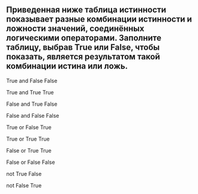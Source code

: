 ## Приведенная ниже таблица истинности показывает разные комбинации истинности и ложности значений, соединённых логическими операторами. Заполните таблицу, выбрав True или False, чтобы показать, является результатом такой комбинации истина или ложь.


True and False	    False

True and True	    True

False and True	    False

False and False	    False

True or False	    True

True or True	    True

False or True	    True

False or False	    False

not True	        False

not False	        True

